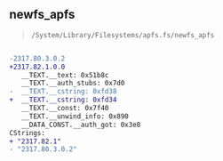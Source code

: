 ## newfs_apfs

> `/System/Library/Filesystems/apfs.fs/newfs_apfs`

```diff

-2317.80.3.0.2
+2317.82.1.0.0
   __TEXT.__text: 0x51b8c
   __TEXT.__auth_stubs: 0x7d0
-  __TEXT.__cstring: 0xfd38
+  __TEXT.__cstring: 0xfd34
   __TEXT.__const: 0x7f40
   __TEXT.__unwind_info: 0x890
   __DATA_CONST.__auth_got: 0x3e8
CStrings:
+ "2317.82.1"
- "2317.80.3.0.2"

```
